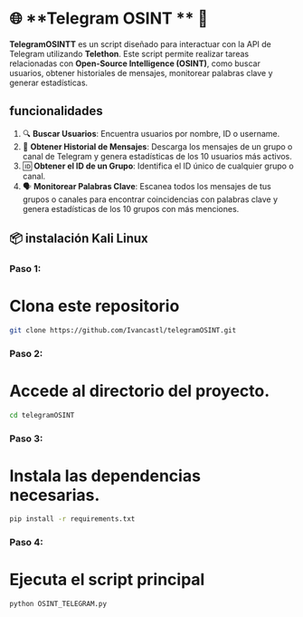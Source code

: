 # 🌐 **Telegram OSINT ** 🚀

**TelegramOSINTT** es un script diseñado para interactuar con la API de Telegram utilizando **Telethon**. 
Este script permite realizar tareas relacionadas con **Open-Source Intelligence (OSINT)**, 
como buscar usuarios, obtener historiales de mensajes, monitorear palabras clave y generar estadísticas.

## funcionalidades
1. 🔍 **Buscar Usuarios**: Encuentra usuarios por nombre, ID o username.
2. 💬 **Obtener Historial de Mensajes**: Descarga los mensajes de un grupo o canal de Telegram 
   y genera estadísticas de los 10 usuarios más activos.
3. 🆔 **Obtener el ID de un Grupo**: Identifica el ID único de cualquier grupo o canal.
4. 🗣️ **Monitorear Palabras Clave**: Escanea todos los mensajes de tus grupos o canales para 
   encontrar coincidencias con palabras clave y genera estadísticas de los 10 grupos con más menciones.

## 📦 instalación Kali Linux

### **Paso 1:**
# Clona este repositorio 
```bash
git clone https://github.com/Ivancastl/telegramOSINT.git
```

### **Paso 2:**
# Accede al directorio del proyecto.
```bash
cd telegramOSINT
```

### **Paso 3:**
# Instala las dependencias necesarias.
```bash
pip install -r requirements.txt
```

### **Paso 4:**
# Ejecuta el script principal
```bash
python OSINT_TELEGRAM.py
```






